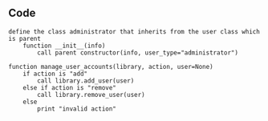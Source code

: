 ## Code
    define the class administrator that inherits from the user class which is parent
        function __init__(info)
            call parent constructor(info, user_type="administrator")

    function manage_user_accounts(library, action, user=None)
        if action is "add"
            call library.add_user(user)
        else if action is "remove"
            call library.remove_user(user)
        else
            print "invalid action"
